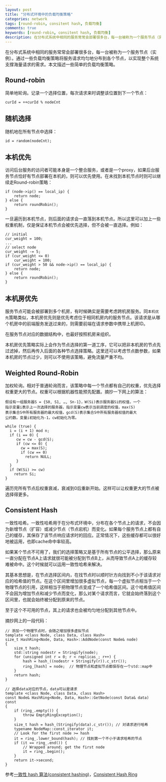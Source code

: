 ```yaml
---
layout: post
title: "分布式环境中的负载均衡策略"
categories: network
tags: [round-robin, consitent hash, 负载均衡]
comments: true
keywords: [round-robin, consitent hash, 负载均衡]
description: 在分布式系统中相同的服务常常会部署很多台，每一台被称为一个服务节点（实例）。通过一些负载均衡策略将服务请求均匀地分布到各个节点，以实现整个系统支撑海量请求的需求。本文描述一些简单的负载均衡策略。
---
```


在分布式系统中相同的服务常常会部署很多台，每一台被称为一个服务节点（实例）。通过一些负载均衡策略将服务请求均匀地分布到各个节点，以实现整个系统支撑海量请求的需求。本文描述一些简单的负载均衡策略。

## Round-robin

简单地轮询。记录一个选择位置，每次请求来时调整该位置到下一个节点：

    curId = ++curId % nodeCnt

## 随机选择

随机地在所有节点中选择：

    id = random(nodeCnt);

## 本机优先

访问后台服务的访问者可能本身是一个整合服务，或者是一个proxy，如果后台服务节点恰好有节点部署在本机的，则可以优先使用。在未找到本机节点时则可以继续走Round-robin策略：

    if (node->ip() == local_ip) {
        return node;
    } else {
        return roundRobin();
    }
<!-- more -->
一旦遍历到本机节点，则后面的请求会一直落到本机节点。所以这里可以加上一些权重机制，仅是保证本机节点会被优先选择，但不会被一直选择。例如：

    // initial
    cur_weight = 100;
    ...
    // select node
    cur_weight -= 5;
    if (cur_weight <= 0)
        cur_weight = 100;
    if (cur_weight > 50 && node->ip() == local_ip) {
        return node;
    } else {
        return roundRobin();
    }

## 本机房优先

服务节点可能会被部署到多个机房，有时候确实是需要考虑跨机房服务。同`本机优先`策略类似，本机房优先则是优先考虑位于相同机房内的服务节点。该请求是从哪个机房中的前端服务发送过来的，则需要前端在请求参数中携带上机房ID。

在服务节点对应的数据结构中，也最好按照机房来组织。

本机房优先策略实际上会作为节点选择的第一道工序，它可以把非本机房的节点先过滤掉，然后再传入后面的各种节点选择策略。这里还可以考虑节点数参数，如果本机房的节点过少，则可以不使用该策略，避免流量严重不均。

## Weighted Round-Robin

加权轮询。相对于普通轮询而言，该策略中每一个节点都有自己的权重，优先选择权重更大的节点。权重可以根据机器性能预先配置。摘抄一下网上的算法：

    假设有一组服务器S = {S0, S1, …, Sn-1}，W(Si)表示服务器Si的权值，一个
    指示变量i表示上一次选择的服务器，指示变量cw表示当前调度的权值，max(S)
    表示集合S中所有服务器的最大权值，gcd(S)表示集合S中所有服务器权值的最大
    公约数。变量i初始化为-1，cw初始化为零。

    while (true) {
      i = (i + 1) mod n;
      if (i == 0) {
         cw = cw - gcd(S); 
         if (cw <= 0) {
           cw = max(S);
           if (cw == 0)
             return NULL;
         }
      } 
      if (W(Si) >= cw) 
        return Si;
    }

遍历完所有节点后权重衰减，衰减到0后重新开始。这样可以让权重更大的节点被选择得更多。


## Consistent Hash

一致性哈希。一致性哈希用于在分布式环境中，分布在各个节点上的请求，不会因为新增节点（扩容）或减少节点（节点宕机）而变化。如果每个服务节点上都有自己的缓存，其保存了该节点响应请求时的回应。正常情况下，这些缓存都可以很好地被运用，也即cache命中率较高。

如果某个节点不可用了，我们的选择策略又是基于所有节点的公平选择，那么原来一直分配在节点A上请求就很可能被分配到节点B上，从而导致节点A上的缓存较难被命中。这个时候就可以运用一致性哈希来解决。

其基本思想是，在节点选择区间内，在找节点时以顺时针方向找到不小于该请求对应的哈希值的节点。在这个区间里增加很多虚拟节点，每一个虚拟节点相当于一个物理节点的引用，这样相当于把物理节点变成了一个哈希值区间。这个哈希值区间不会因为增加节点和减少节点而变化，那么对某个请求而言，它就会始终落到这个区间里，也就会始终被分配到原来的节点。

至于这个不可用的节点，其上的请求也会被均匀地分配到其他节点中。

摘抄网上的一段代码：

    // 添加一个物理节点时，会随之增加很多虚拟节点
    template <class Node, class Data, class Hash>
    size_t HashRing<Node, Data, Hash>::AddNode(const Node& node)
    {
        size_t hash;
        std::string nodestr = Stringify(node);
        for (unsigned int r = 0; r < replicas_; r++) {
            hash = hash_((nodestr + Stringify(r)).c_str());
            ring_[hash] = node;  // 物理节点和虚拟节点都保存在一个std::map中
        }
        return hash;
    }

    // 选择data对应的节点，data可以是请求
    template <class Node, class Data, class Hash>
    const Node& HashRing<Node, Data, Hash>::GetNode(const Data& data) const
    {
        if (ring_.empty()) {
            throw EmptyRingException();
        }
        size_t hash = hash_(Stringify(data).c_str()); // 对请求进行哈希
        typename NodeMap::const_iterator it;
        // Look for the first node >= hash
        it = ring_.lower_bound(hash); // 找到第一个不小于请求哈希的节点
        if (it == ring_.end()) {
            // Wrapped around; get the first node
            it = ring_.begin();
        }
        return it->second;
    }

参考[一致性 hash 算法(consistent hashing)](http://blog.csdn.net/sparkliang/article/details/5279393)，[Consistent Hash Ring](http://www.martinbroadhurst.com/Consistent-Hash-Ring.html)

